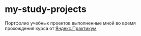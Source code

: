 # my-study-projects
Портфолио учебных проектов выполненные мной во время прохождения курса от [Яндекс.Практикум](https://practicum.yandex.ru/)
